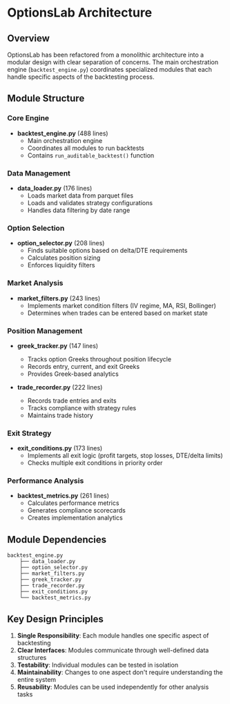 # OptionsLab Architecture

## Overview

OptionsLab has been refactored from a monolithic architecture into a modular design with clear separation of concerns. The main orchestration engine (`backtest_engine.py`) coordinates specialized modules that each handle specific aspects of the backtesting process.

## Module Structure

### Core Engine
- **backtest_engine.py** (488 lines)
  - Main orchestration engine
  - Coordinates all modules to run backtests
  - Contains `run_auditable_backtest()` function

### Data Management
- **data_loader.py** (176 lines)
  - Loads market data from parquet files
  - Loads and validates strategy configurations
  - Handles data filtering by date range

### Option Selection
- **option_selector.py** (208 lines)
  - Finds suitable options based on delta/DTE requirements
  - Calculates position sizing
  - Enforces liquidity filters

### Market Analysis
- **market_filters.py** (243 lines)
  - Implements market condition filters (IV regime, MA, RSI, Bollinger)
  - Determines when trades can be entered based on market state

### Position Management
- **greek_tracker.py** (147 lines)
  - Tracks option Greeks throughout position lifecycle
  - Records entry, current, and exit Greeks
  - Provides Greek-based analytics

- **trade_recorder.py** (222 lines)
  - Records trade entries and exits
  - Tracks compliance with strategy rules
  - Maintains trade history

### Exit Strategy
- **exit_conditions.py** (173 lines)
  - Implements all exit logic (profit targets, stop losses, DTE/delta limits)
  - Checks multiple exit conditions in priority order

### Performance Analysis
- **backtest_metrics.py** (261 lines)
  - Calculates performance metrics
  - Generates compliance scorecards
  - Creates implementation analytics

## Module Dependencies

```
backtest_engine.py
    ├── data_loader.py
    ├── option_selector.py
    ├── market_filters.py
    ├── greek_tracker.py
    ├── trade_recorder.py
    ├── exit_conditions.py
    └── backtest_metrics.py
```

## Key Design Principles

1. **Single Responsibility**: Each module handles one specific aspect of backtesting
2. **Clear Interfaces**: Modules communicate through well-defined data structures
3. **Testability**: Individual modules can be tested in isolation
4. **Maintainability**: Changes to one aspect don't require understanding the entire system
5. **Reusability**: Modules can be used independently for other analysis tasks